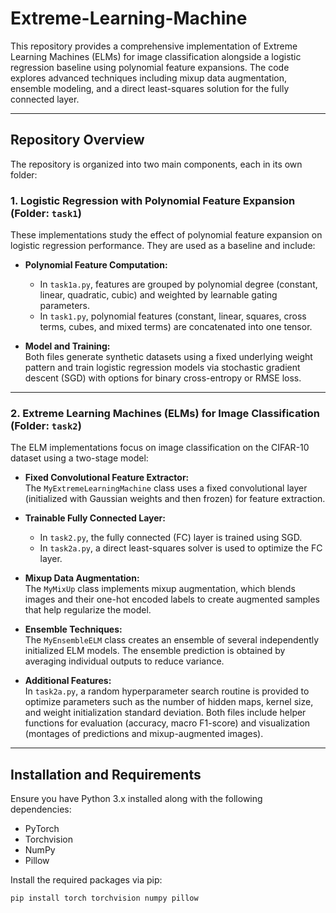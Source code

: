 # Extreme-Learning-Machine

This repository provides a comprehensive implementation of Extreme Learning Machines (ELMs) for image classification alongside a logistic regression baseline using polynomial feature expansions. The code explores advanced techniques including mixup data augmentation, ensemble modeling, and a direct least-squares solution for the fully connected layer.

---

## Repository Overview

The repository is organized into two main components, each in its own folder:

### 1. Logistic Regression with Polynomial Feature Expansion (Folder: `task1`)

These implementations study the effect of polynomial feature expansion on logistic regression performance. They are used as a baseline and include:

- **Polynomial Feature Computation:**  
  - In `task1a.py`, features are grouped by polynomial degree (constant, linear, quadratic, cubic) and weighted by learnable gating parameters.  
  - In `task1.py`, polynomial features (constant, linear, squares, cross terms, cubes, and mixed terms) are concatenated into one tensor.
  
- **Model and Training:**  
  Both files generate synthetic datasets using a fixed underlying weight pattern and train logistic regression models via stochastic gradient descent (SGD) with options for binary cross-entropy or RMSE loss.

---

### 2. Extreme Learning Machines (ELMs) for Image Classification (Folder: `task2`)

The ELM implementations focus on image classification on the CIFAR-10 dataset using a two-stage model:
  
- **Fixed Convolutional Feature Extractor:**  
  The `MyExtremeLearningMachine` class uses a fixed convolutional layer (initialized with Gaussian weights and then frozen) for feature extraction.

- **Trainable Fully Connected Layer:**  
  - In `task2.py`, the fully connected (FC) layer is trained using SGD.
  - In `task2a.py`, a direct least-squares solver is used to optimize the FC layer.  
   
- **Mixup Data Augmentation:**  
  The `MyMixUp` class implements mixup augmentation, which blends images and their one-hot encoded labels to create augmented samples that help regularize the model.

- **Ensemble Techniques:**  
  The `MyEnsembleELM` class creates an ensemble of several independently initialized ELM models. The ensemble prediction is obtained by averaging individual outputs to reduce variance.

- **Additional Features:**  
  In `task2a.py`, a random hyperparameter search routine is provided to optimize parameters such as the number of hidden maps, kernel size, and weight initialization standard deviation. Both files include helper functions for evaluation (accuracy, macro F1-score) and visualization (montages of predictions and mixup-augmented images).

---

## Installation and Requirements

Ensure you have Python 3.x installed along with the following dependencies:

- PyTorch  
- Torchvision  
- NumPy  
- Pillow

Install the required packages via pip:

```bash
pip install torch torchvision numpy pillow
